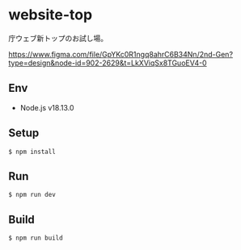 # website-top

庁ウェブ新トップのお試し場。

https://www.figma.com/file/GpYKc0R1ngq8ahrC6B34Nn/2nd-Gen?type=design&node-id=902-2629&t=LkXViqSx8TGuoEV4-0

## Env

- Node.js v18.13.0

## Setup

```
$ npm install
```

## Run

```
$ npm run dev
```

## Build

```
$ npm run build
```
